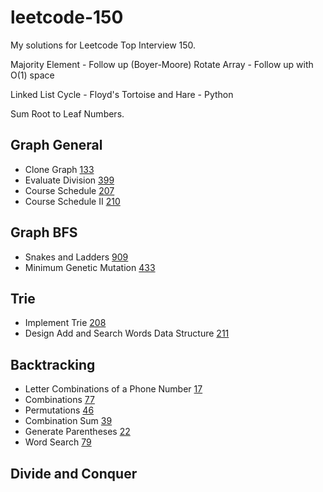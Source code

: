 # leetcode-150

My solutions for Leetcode Top Interview 150.

Majority Element - Follow up (Boyer-Moore)
Rotate Array - Follow up with O(1) space

Linked List Cycle - Floyd's Tortoise and Hare - Python

Sum Root to Leaf Numbers.

## Graph General

- Clone Graph [133](./clone-graph-133.py)
- Evaluate Division [399](./evaluate-division-399.py)
- Course Schedule [207](./course-schedule-207.py)
- Course Schedule II [210](./course-schedule-ii-210.py)

## Graph BFS

- Snakes and Ladders [909](./snakes-and-ladders-909.py)
- Minimum Genetic Mutation [433](./minimum-genetic-mutation-433.py)

## Trie

- Implement Trie [208](./implement-trie-208.py)
- Design Add and Search Words Data Structure [211](./word-dictionary-211.py)

## Backtracking

- Letter Combinations of a Phone Number [17](./letter-combinations-17.py)
- Combinations [77](./combinations-77.py)
- Permutations [46](./permutations-46.py)
- Combination Sum [39](./combination-sum-39.py)
- Generate Parentheses [22](./generate-parenthese-22.py)
- Word Search [79](./word-search-79.py)

## Divide and Conquer
